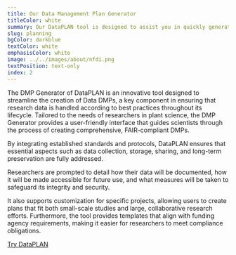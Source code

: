 ```yaml
---
title: Our Data Management Plan Generator
titleColor: white
summary: Our DataPLAN tool is designed to assist you in quickly generating Data Management Plans (DMPs) that can be used for a variety of purposes.
slug: planning
bgColor: darkblue
textColor: white
emphasisColor: white
image: ../../images/about/nfdi.png
textPosition: text-only
index: 2
---
```


The DMP Generator of DataPLAN is an innovative tool designed to streamline the creation of Data DMPs, a key component in ensuring that research data is handled according to best practices throughout its lifecycle. 
Tailored to the needs of researchers in plant science, the DMP Generator provides a user-friendly interface that guides scientists through the process of creating comprehensive, FAIR-compliant DMPs. 

By integrating established standards and protocols, DataPLAN ensures that essential aspects such as data collection, storage, sharing, and long-term preservation are fully addressed. 

Researchers are prompted to detail how their data will be documented, how it will be made accessible for future use, and what measures will be taken to safeguard its integrity and security. 

It also supports customization for specific projects, allowing users to create plans that fit both small-scale studies and large, collaborative research efforts. 
Furthermore, the tool provides templates that align with funding agency requirements, making it easier for researchers to meet compliance obligations. 

<a class="btn btn-lg bg-white text-darkblue border-darkblue" href="https://dmpg.nfdi4plants.org">Try DataPLAN</a>